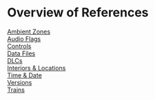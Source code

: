 # Overview of References

[Ambient Zones](ambient-zones.md) \
[Audio Flags](audio-flags.md) \
[Controls](controls.md) \
[Data Files](data-files.md) \
[DLCs](dlcs.md) \
[Interiors & Locations](interiors-and-locations.md) \
[Time & Date](time-and-date.md) \
[Versions](versions.md) \
[Trains](trains.md)
